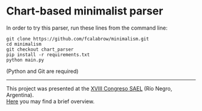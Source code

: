 # Chart-based minimalist parser
In order to try this parser, run these lines from the command line:
```
git clone https://github.com/fcalabrow/minimalism.git
cd minimalism
git checkout chart_parser
pip install -r requirements.txt
python main.py
```
(Python and Git are required)

---
This project was presented at the [XVIII Congreso SAEL](https://fadelweb.uncoma.edu.ar/?page_id=7768) (Río Negro, Argentina).<br>
[Here](https://drive.google.com/file/d/1RtbW9htDm0T_DFy6SZCAewGVXqSvwOtV/view?usp=drive_link) you may find a brief overview.
